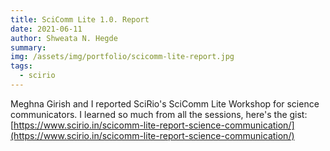 ```yaml
---
title: SciComm Lite 1.0. Report
date: 2021-06-11
author: Shweata N. Hegde
summary: 
img: /assets/img/portfolio/scicomm-lite-report.jpg
tags:
  - scirio
---
```


Meghna Girish and I reported SciRio's SciComm Lite Workshop for science communicators. I learned so much from all the sessions, here's the gist: [https://www.scirio.in/scicomm-lite-report-science-communication/](https://www.scirio.in/scicomm-lite-report-science-communication/)
